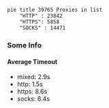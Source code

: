 
```mermaid
pie title 39765 Proxies in list
    "HTTP" : 23842
    "HTTPS": 5858
    "SOCKS" : 14471
```

### Some Info
#### Average Timeout

- mixed: 2.9s
- http: 1.5s
- https: 8.6s
- socks: 6.4s